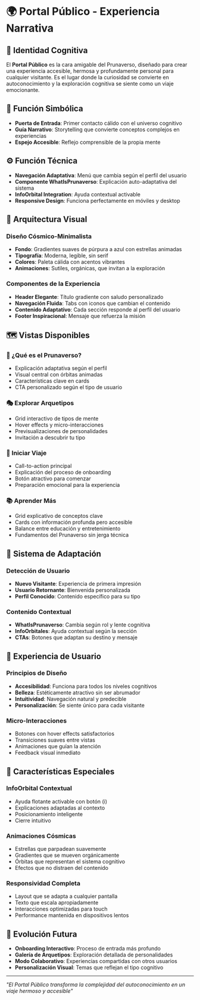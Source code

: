 # 🌍 Portal Público - Experiencia Narrativa

## 🧠 **Identidad Cognitiva**
El **Portal Público** es la cara amigable del Prunaverso, diseñado para crear una experiencia accesible, hermosa y profundamente personal para cualquier visitante. Es el lugar donde la curiosidad se convierte en autoconocimiento y la exploración cognitiva se siente como un viaje emocionante.

## 🎯 **Función Simbólica**
- **Puerta de Entrada**: Primer contacto cálido con el universo cognitivo
- **Guía Narrativo**: Storytelling que convierte conceptos complejos en experiencias
- **Espejo Accesible**: Reflejo comprensible de la propia mente

## ⚙️ **Función Técnica**
- **Navegación Adaptativa**: Menú que cambia según el perfil del usuario
- **Componente WhatIsPrunaverso**: Explicación auto-adaptativa del sistema
- **InfoOrbital Integration**: Ayuda contextual activable
- **Responsive Design**: Funciona perfectamente en móviles y desktop

## 🌌 **Arquitectura Visual**

### Diseño Cósmico-Minimalista
- **Fondo**: Gradientes suaves de púrpura a azul con estrellas animadas
- **Tipografía**: Moderna, legible, sin serif
- **Colores**: Paleta cálida con acentos vibrantes
- **Animaciones**: Sutiles, orgánicas, que invitan a la exploración

### Componentes de la Experiencia
- **Header Elegante**: Título gradiente con saludo personalizado
- **Navegación Fluida**: Tabs con iconos que cambian el contenido
- **Contenido Adaptativo**: Cada sección responde al perfil del usuario
- **Footer Inspiracional**: Mensaje que refuerza la misión

## 🗺️ **Vistas Disponibles**

### 🌌 ¿Qué es el Prunaverso?
- Explicación adaptativa según el perfil
- Visual central con órbitas animadas
- Características clave en cards
- CTA personalizado según el tipo de usuario

### 🎭 Explorar Arquetipos
- Grid interactivo de tipos de mente
- Hover effects y micro-interacciones
- Previsualizaciones de personalidades
- Invitación a descubrir tu tipo

### 🚀 Iniciar Viaje
- Call-to-action principal
- Explicación del proceso de onboarding
- Botón atractivo para comenzar
- Preparación emocional para la experiencia

### 📚 Aprender Más
- Grid explicativo de conceptos clave
- Cards con información profunda pero accesible
- Balance entre educación y entretenimiento
- Fundamentos del Prunaverso sin jerga técnica

## 🧩 **Sistema de Adaptación**

### Detección de Usuario
- **Nuevo Visitante**: Experiencia de primera impresión
- **Usuario Retornante**: Bienvenida personalizada
- **Perfil Conocido**: Contenido específico para su tipo

### Contenido Contextual
- **WhatIsPrunaverso**: Cambia según rol y lente cognitiva
- **InfoOrbitales**: Ayuda contextual según la sección
- **CTAs**: Botones que adaptan su destino y mensaje

## 🎨 **Experiencia de Usuario**

### Principios de Diseño
- **Accesibilidad**: Funciona para todos los niveles cognitivos
- **Belleza**: Estéticamente atractivo sin ser abrumador
- **Intuitividad**: Navegación natural y predecible
- **Personalización**: Se siente único para cada visitante

### Micro-Interacciones
- Botones con hover effects satisfactorios
- Transiciones suaves entre vistas
- Animaciones que guían la atención
- Feedback visual inmediato

## 🌟 **Características Especiales**

### InfoOrbital Contextual
- Ayuda flotante activable con botón (i)
- Explicaciones adaptadas al contexto
- Posicionamiento inteligente
- Cierre intuitivo

### Animaciones Cósmicas
- Estrellas que parpadean suavemente
- Gradientes que se mueven orgánicamente
- Órbitas que representan el sistema cognitivo
- Efectos que no distraen del contenido

### Responsividad Completa
- Layout que se adapta a cualquier pantalla
- Texto que escala apropiadamente
- Interacciones optimizadas para touch
- Performance mantenida en dispositivos lentos

## 🚀 **Evolución Futura**
- **Onboarding Interactivo**: Proceso de entrada más profundo
- **Galería de Arquetipos**: Exploración detallada de personalidades
- **Modo Colaborativo**: Experiencias compartidas con otros usuarios
- **Personalización Visual**: Temas que reflejan el tipo cognitivo

---
*"El Portal Público transforma la complejidad del autoconocimiento en un viaje hermoso y accesible"*
